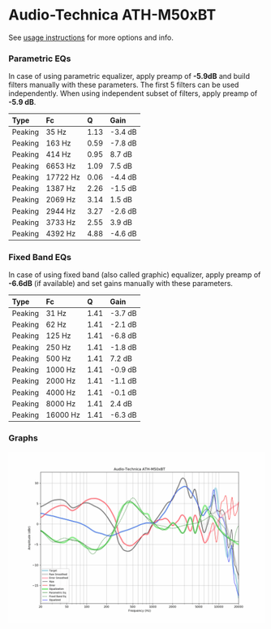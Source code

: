 # Audio-Technica ATH-M50xBT
See [usage instructions](https://github.com/jaakkopasanen/AutoEq#usage) for more options and info.

### Parametric EQs
In case of using parametric equalizer, apply preamp of **-5.9dB** and build filters manually
with these parameters. The first 5 filters can be used independently.
When using independent subset of filters, apply preamp of **-5.9 dB**.

| Type    | Fc       |    Q | Gain    |
|:--------|:---------|:-----|:--------|
| Peaking | 35 Hz    | 1.13 | -3.4 dB |
| Peaking | 163 Hz   | 0.59 | -7.8 dB |
| Peaking | 414 Hz   | 0.95 | 8.7 dB  |
| Peaking | 6653 Hz  | 1.09 | 7.5 dB  |
| Peaking | 17722 Hz | 0.06 | -4.4 dB |
| Peaking | 1387 Hz  | 2.26 | -1.5 dB |
| Peaking | 2069 Hz  | 3.14 | 1.5 dB  |
| Peaking | 2944 Hz  | 3.27 | -2.6 dB |
| Peaking | 3733 Hz  | 2.55 | 3.9 dB  |
| Peaking | 4392 Hz  | 4.88 | -4.6 dB |

### Fixed Band EQs
In case of using fixed band (also called graphic) equalizer, apply preamp of **-6.6dB**
(if available) and set gains manually with these parameters.

| Type    | Fc       |    Q | Gain    |
|:--------|:---------|:-----|:--------|
| Peaking | 31 Hz    | 1.41 | -3.7 dB |
| Peaking | 62 Hz    | 1.41 | -2.1 dB |
| Peaking | 125 Hz   | 1.41 | -6.8 dB |
| Peaking | 250 Hz   | 1.41 | -1.8 dB |
| Peaking | 500 Hz   | 1.41 | 7.2 dB  |
| Peaking | 1000 Hz  | 1.41 | -0.9 dB |
| Peaking | 2000 Hz  | 1.41 | -1.1 dB |
| Peaking | 4000 Hz  | 1.41 | -0.1 dB |
| Peaking | 8000 Hz  | 1.41 | 2.4 dB  |
| Peaking | 16000 Hz | 1.41 | -6.3 dB |

### Graphs
![](./Audio-Technica%20ATH-M50xBT.png)